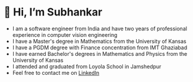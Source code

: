 # 👋 Hi, I’m Subhankar

- I am a software engineer from India and have two years of professional experience in computer vision engineering
- I have a Master's degree in Mathematics from the University of Kansas
- I have a PGDM degree with Finance concentration from IMT Ghaziabad
- I have earned Bachelor's degrees in Mathematics and Physics from the University of Kansas
- I attended and graduated from Loyola School in Jamshedpur
- Feel free to contact me on [LinkedIn](https://www.linkedin.com/in/subhankar-halder-99060b32/)



<!---
SubhankarHalder/SubhankarHalder is a ✨ special ✨ repository because its `README.md` (this file) appears on your GitHub profile.
You can click the Preview link to take a look at your changes.
--->
